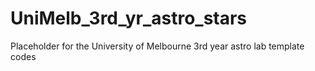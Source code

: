 # UniMelb_3rd_yr_astro_stars
Placeholder for the University of Melbourne 3rd year astro lab template codes
